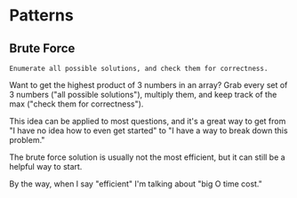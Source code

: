 # Patterns

## Brute Force

```
Enumerate all possible solutions, and check them for correctness.
```

Want to get the highest product of 3 numbers in an array? Grab every set of 3 numbers ("all possible solutions"), multiply them, and keep track of the max ("check them for correctness").

This idea can be applied to most questions, and it's a great way to get from "I have no idea how to even get started" to "I have a way to break down this problem."

The brute force solution is usually not the most efficient, but it can still be a helpful way to start.

By the way, when I say "efficient" I'm talking about "big O time cost."
